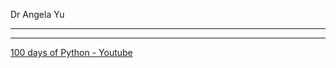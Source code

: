 Dr Angela Yu
- - - -


- - - -

[100 days of Python - Youtube](https://youtu.be/i3-PQ4CkU8s?si=50V-GFEMadJMLysa)
